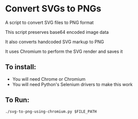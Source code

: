 # Convert SVGs to PNGs

A script to convert SVG files to PNG format

This script preserves base64 encoded image data

It also converts handcoded SVG markup to PNG

It uses Chromium to perform the SVG render and saves it


## To install:
* You will need Chrome or Chromium
* You will need Python's Selenium drivers to make this work

## To Run:
`./svg-to-png-using-chromium.py $FILE_PATH`
